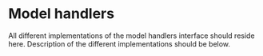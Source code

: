 # Model handlers

All different implementations of the model handlers interface should reside here. Description of the different
implementations should be below.

